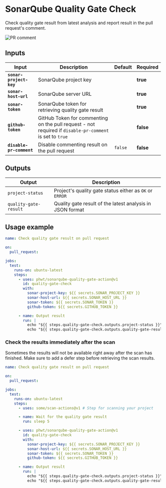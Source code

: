 # SonarQube Quality Gate Check

Check quality gate result from latest analysis and report result in the pull request's comment.

![PR comment](https://user-images.githubusercontent.com/28344318/194283898-6f3f6466-d4a7-4f83-93a4-daef88b14777.png)

## Inputs

<!-- start inputs -->

| **Input**                | **Description**                                                                                         | **Default** | **Required** |
| ------------------------ | ------------------------------------------------------------------------------------------------------- | ----------- | ------------ |
| **`sonar-project-key`**  | SonarQube project key                                                                                   |             | **true**     |
| **`sonar-host-url`**     | SonarQube server URL                                                                                    |             | **true**     |
| **`sonar-token`**        | SonarQube token for retrieving quality gate result                                                      |             | **true**     |
| **`github-token`**       | GitHub Token for commenting on the pull request - not required if `disable-pr-comment` is set to `true` |             | **false**    |
| **`disable-pr-comment`** | Disable commenting result on the pull request                                                           | `false`     | **false**    |

<!-- end inputs -->

## Outputs

<!-- start outputs -->

| **Output**            | **Description**                                           |
| --------------------- | --------------------------------------------------------- |
| `project-status`      | Project's quality gate status either as `OK` or `ERROR`   |
| `quality-gate-result` | Quality gate result of the latest analysis in JSON format |

<!-- end outputs -->

## Usage example

```yml
name: Check quality gate result on pull request

on:
  pull_request:

jobs:
  test:
    runs-on: ubuntu-latest
    steps:
      - uses: phwt/sonarqube-quality-gate-action@v1
        id: quality-gate-check
        with:
          sonar-project-key: ${{ secrets.SONAR_PROJECT_KEY }}
          sonar-host-url: ${{ secrets.SONAR_HOST_URL }}
          sonar-token: ${{ secrets.SONAR_TOKEN }}
          github-token: ${{ secrets.GITHUB_TOKEN }}

      - name: Output result
        run: |
          echo "${{ steps.quality-gate-check.outputs.project-status }}"
          echo "${{ steps.quality-gate-check.outputs.quality-gate-result }}"
```

### Check the results immediately after the scan

Sometimes the results will not be available right away after the scan has finished.
Make sure to add a defer step before retrieving the scan results.

```yml
name: Check quality gate result on pull request

on:
  pull_request:

jobs:
  test:
    runs-on: ubuntu-latest
    steps:
      - uses: some/scan-actions@v1 # Step for scanning your project

      - name: Wait for the quality gate result
        run: sleep 5

      - uses: phwt/sonarqube-quality-gate-action@v1
        id: quality-gate-check
        with:
          sonar-project-key: ${{ secrets.SONAR_PROJECT_KEY }}
          sonar-host-url: ${{ secrets.SONAR_HOST_URL }}
          sonar-token: ${{ secrets.SONAR_TOKEN }}
          github-token: ${{ secrets.GITHUB_TOKEN }}

      - name: Output result
        run: |
          echo "${{ steps.quality-gate-check.outputs.project-status }}"
          echo "${{ steps.quality-gate-check.outputs.quality-gate-result }}"
```
